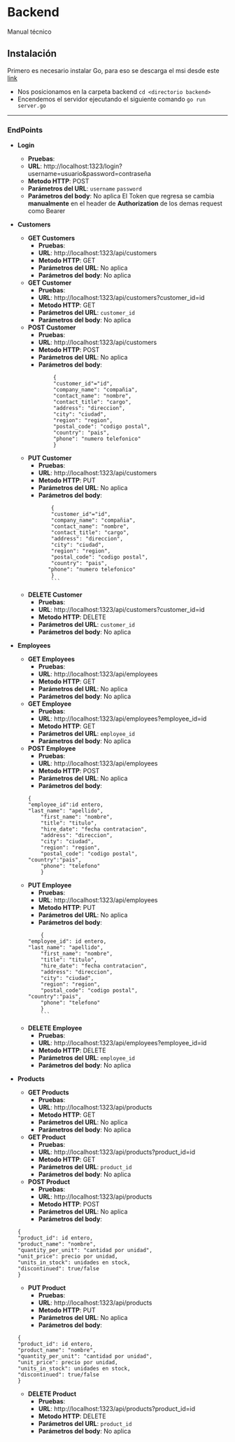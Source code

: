 

# Backend
Manual técnico

## Instalación
Primero es necesario instalar Go, para eso se descarga el msi desde este [link](https://golang.org/doc/install)
* Nos posicionamos en la carpeta backend
`cd <directorio backend>`
* Encendemos el servidor ejecutando el siguiente comando
`go run server.go`
----------

### EndPoints
* **Login**
	* **Pruebas**:
	* **URL**: http://localhost:1323/login?username=usuario&password=contraseña
	* **Metodo HTTP**: POST
	* **Parámetros del URL**: ``username`` ``password``
	* **Parámetros del body**: No aplica
El Token que regresa se cambia **manualmente** en el header de **Authorization** de los demas request como Bearer
* **Customers**
	* **GET Customers**
		* **Pruebas**:
		* **URL**: http://localhost:1323/api/customers
		* **Metodo HTTP**: GET
		* **Parámetros del URL**: No aplica
		* **Parámetros del body**: No aplica
	* **GET Customer**
		* **Pruebas**:
		* **URL**: http://localhost:1323/api/customers?customer_id=id
		* **Metodo HTTP**: GET
		* **Parámetros del URL**: ``customer_id``
		* **Parámetros del body**: No aplica
	* **POST Customer**
		* **Pruebas**:
		*  **URL**: http://localhost:1323/api/customers
		* **Metodo HTTP**: POST
		* **Parámetros del URL**: No aplica
		* **Parámetros del body**: 
		```
                {
                "customer_id"="id",
                "company_name": "compañia",
                "contact_name": "nombre",
                "contact_title": "cargo",
                "address": "direccion",
                "city": "ciudad",
                "region": "region",
                "postal_code": "codigo postal",
                "country": "pais",
                "phone": "numero telefonico"
                }
	     ```
	* **PUT Customer**
		* **Pruebas**:
		*  **URL**: http://localhost:1323/api/customers
		* **Metodo HTTP**: PUT
		* **Parámetros del URL**: No aplica
		* **Parámetros del body**: 
	        ```
                {
                "customer_id"="id",
                "company_name": "compañia",
                "contact_name": "nombre",
                "contact_title": "cargo",
                "address": "direccion",
                "city": "ciudad",
                "region": "region",
                "postal_code": "codigo postal",
                "country": "pais",
               "phone": "numero telefonico"
                }
                ```
	* **DELETE Customer**
		* **Pruebas**:
		* **URL**: http://localhost:1323/api/customers?customer_id=id
		* **Metodo HTTP**: DELETE
		* **Parámetros del URL**: ``customer_id``
		* **Parámetros del body**: No aplica

* **Employees**
	* **GET Employees**
	    * **Pruebas**:
	    * **URL**: http://localhost:1323/api/employees
	    * **Metodo HTTP**: GET
	    * **Parámetros del URL**: No aplica
	    * **Parámetros del body**: No aplica
	* **GET Employee**
	    * **Pruebas**:
	    * **URL**: http://localhost:1323/api/employees?employee_id=id
	    * **Metodo HTTP**: GET
	    * **Parámetros del URL**: ``employee_id``
	    * **Parámetros del body**: No aplica
	* **POST Employee**
	     * **Pruebas**:
	     * **URL**: http://localhost:1323/api/employees
	     * **Metodo HTTP**: POST
	     * **Parámetros del URL**: No aplica
	     * **Parámetros del body**:
	     ```
	     {
	     "employee_id":id entero,
	     "last_name": "apellido", 
             "first_name": "nombre", 
             "title": "titulo", 
             "hire_date": "fecha contratacion",
             "address": "direccion", 
             "city": "ciudad", 
             "region": "region", 
             "postal_code": "codigo postal", 
	     "country":"pais",
             "phone": "telefono"
             }
	     ```
	* **PUT Employee**
	    * **Pruebas**:
	    * **URL**: http://localhost:1323/api/employees
	    * **Metodo HTTP**: PUT
	    * **Parámetros del URL**: No aplica
	    * **Parámetros del body**:
	    ```
            {
	    "employee_id": id entero,
	    "last_name": "apellido", 
            "first_name": "nombre", 
            "title": "titulo", 
            "hire_date": "fecha contratacion",
            "address": "direccion", 
            "city": "ciudad", 
            "region": "region", 
            "postal_code": "codigo postal", 
	    "country":"pais",
            "phone": "telefono"
            }
            ```
	* **DELETE Employee**
	    * **Pruebas**:
	    * **URL**: http://localhost:1323/api/employees?employee_id=id
	    * **Metodo HTTP**: DELETE
	    * **Parámetros del URL**: ``employee_id``
	    * **Parámetros del body**: No aplica
	
* **Products**
	* **GET Products**
	    * **Pruebas**:
	    * **URL**: http://localhost:1323/api/products
	    * **Metodo HTTP**: GET
	    * **Parámetros del URL**: No aplica
	    * **Parámetros del body**: No aplica
	* **GET Product**
	    * **Pruebas**:
	    * **URL**: http://localhost:1323/api/products?product_id=id
	    * **Metodo HTTP**: GET
	    * **Parámetros del URL**: ``product_id``
	    * **Parámetros del body**: No aplica
	* **POST Product**
	     * **Pruebas**:
	     * **URL**: http://localhost:1323/api/products
	     * **Metodo HTTP**: POST
	     * **Parámetros del URL**: No aplica
	     * **Parámetros del body**:
	```
	{
	"product_id": id entero,
	"product_name": "nombre",
	"quantity_per_unit": "cantidad por unidad",
	"unit_price": precio por unidad,
	"units_in_stock": unidades en stock,
	"discontinued": true/false
	}    
	```
	* **PUT Product**
	    * **Pruebas**:
	    * **URL**: http://localhost:1323/api/products
	    * **Metodo HTTP**: PUT
	    * **Parámetros del URL**: No aplica
	    * **Parámetros del body**:
	```
	{
	"product_id": id entero,
	"product_name": "nombre",
	"quantity_per_unit": "cantidad por unidad",
	"unit_price": precio por unidad,
	"units_in_stock": unidades en stock,
	"discontinued": true/false
	}    
	```
	* **DELETE Product**
	    * **Pruebas**:
	    * **URL**: http://localhost:1323/api/products?product_id=id
	    * **Metodo HTTP**: DELETE
	    * **Parámetros del URL**: ``product_id``
	    * **Parámetros del body**: No aplica


 

